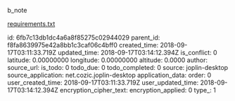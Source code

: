b_note

[requirements.txt](:/f04ff7ce26464ba59b4e4e55dd10d454)

id: 6fb7c13db1dc4a6a8f85275c02944029
parent_id: f8fa8639975e42a8bb1c3caf06c4bff0
created_time: 2018-09-17T03:11:33.719Z
updated_time: 2018-09-17T03:14:12.394Z
is_conflict: 0
latitude: 0.00000000
longitude: 0.00000000
altitude: 0.0000
author: 
source_url: 
is_todo: 0
todo_due: 0
todo_completed: 0
source: joplin-desktop
source_application: net.cozic.joplin-desktop
application_data: 
order: 0
user_created_time: 2018-09-17T03:11:33.719Z
user_updated_time: 2018-09-17T03:14:12.394Z
encryption_cipher_text: 
encryption_applied: 0
type_: 1